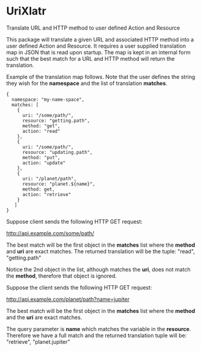 # UriXlatr
Translate URL and HTTP method to user defined Action and Resource

This package will translate a given URL and associated HTTP method into a user defined Action and Resource. It requires a user supplied translation map in JSON that is read upon startup. The map is kept in an internal form such that the best match for a URL and HTTP method will return the translation.

Example of the translation map follows. Note that the user defines the string they wish for the **namespace** and the list of translation **matches**.

```
{
  namespace: "my-name-space",
  matches: [
    { 
      uri: "/some/path/",
      resource: "getting.path",
      method: "get",
      action: "read"
    },
    { 
      uri: "/some/path/",
      resource: "updating.path",
      method: "put",
      action: "update"
    },
    {
      uri: "/planet/path",
      resource: "planet.${name}",
      method: get,
      action: "retrieve"
    }
   ]
}
```

Suppose client sends the following HTTP GET request:

http://api.example.com/some/path/

The best match will be the first object in the **matches** list where the **method** and **uri** are exact matches.
The returned translation will be the tuple: "read", "getting.path"

Notice the 2nd object in the list, although matches the **uri**, does not match the **method**, therefore that object is ignored.

Suppose the client sends the following HTTP GET request:

http://api.example.com/planet/path?name=jupiter

The best match will be the first object in the **matches** list where the **method** and the **uri** are exact matches. 

The query parameter is **name** which matches the variable in the **resource**. Therefore we have a full match and the returned translation tuple will be: "retrieve", "planet.jupiter"
